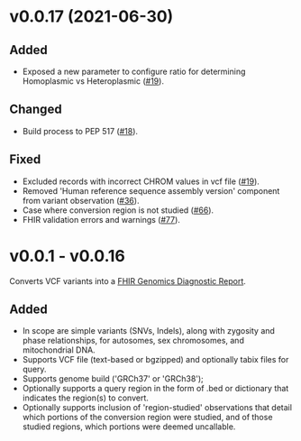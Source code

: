 # v0.0.17 (2021-06-30)

## Added
* Exposed a new parameter to configure ratio for determining Homoplasmic vs Heteroplasmic ([#19](https://github.com/elimuinformatics/vcf2fhir/issues/19)).

## Changed
* Build process to PEP 517 ([#18](https://github.com/elimuinformatics/vcf2fhir/issues/18)).

## Fixed
* Excluded records with incorrect CHROM values in vcf file ([#19](https://github.com/elimuinformatics/vcf2fhir/issues/19)).
* Removed 'Human reference sequence assembly version' component from variant observation ([#36](https://github.com/elimuinformatics/vcf2fhir/issues/36)).
* Case where conversion region is not studied ([#66](https://github.com/elimuinformatics/vcf2fhir/issues/66)).
* FHIR validation errors and warnings ([#77](https://github.com/elimuinformatics/vcf2fhir/pull/77)).

# v0.0.1 - v0.0.16

Converts VCF variants into a [FHIR Genomics Diagnostic Report](http://hl7.org/fhir/uv/genomics-reporting/index.html). 

## Added
* In scope are simple variants (SNVs, Indels), along with zygosity and phase relationships, for autosomes, sex chromosomes, and mitochondrial DNA.
* Supports VCF file (text-based or bgzipped) and optionally tabix files for query.
* Supports genome build ('GRCh37' or 'GRCh38');
* Optionally supports a query region in the form of .bed or dictionary that indicates the region(s) to convert.
* Optionally supports inclusion of  'region-studied' observations that detail which portions of the conversion region were studied, and of those studied regions, which portions were deemed uncallable.

